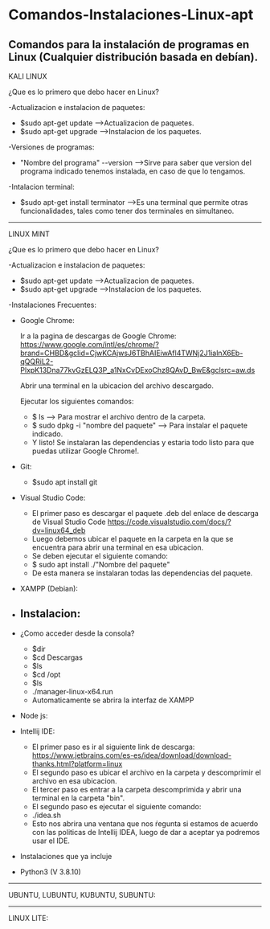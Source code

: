 # Comandos-Instalaciones-Linux-apt
Comandos para la instalación  de programas en Linux (Cualquier distribución basada en debían).
---------------------------------------------------------------------------------------------------------------------------------------------------------
KALI LINUX

¿Que es lo primero que debo hacer en Linux?

-Actualizacion e instalacion de paquetes:

+ $sudo apt-get update -->Actualizacion de paquetes.
+ $sudo apt-get upgrade -->Instalacion de los paquetes.
 
-Versiones de programas:

+ "Nombre del programa" --version -->Sirve para saber que version del programa indicado tenemos instalada, en caso de que lo tengamos.

-Intalacion terminal:

+ $sudo apt-get install terminator -->Es una terminal que permite otras funcionalidades, tales como tener dos terminales en simultaneo.

---------------------------------------------------------------------------------------------------------------------------------------------------------

LINUX MINT

¿Que es lo primero que debo hacer en Linux?

-Actualizacion e instalacion de paquetes:

+ $sudo apt-get update -->Actualizacion de paquetes.
+ $sudo apt-get upgrade -->Instalacion de los paquetes.

-Instalaciones Frecuentes:

+ Google Chrome:

   Ir a la pagina de descargas de Google Chrome: https://www.google.com/intl/es/chrome/?brand=CHBD&gclid=CjwKCAjwsJ6TBhAIEiwAfl4TWNj2J1ialnX6Eb-qQQRiL2-PlxpK13Dna77kvGzELQ3P_a1NxCvDExoChz8QAvD_BwE&gclsrc=aw.ds
   
   Abrir una terminal en la ubicacion del archivo descargado.
   
   Ejecutar los siguientes comandos:
   + $ ls --> Para mostrar el archivo dentro de la carpeta.
   + $ sudo dpkg -i "nombre del paquete" --> Para instalar el paquete indicado.
   + Y listo! Se instalaran las dependencias y estaria todo listo para que puedas utilizar Google Chrome!.
   
+ Git: 

   - $sudo apt install git

+ Visual Studio Code:
   - El primer paso es descargar el paquete .deb del enlace de descarga de Visual Studio Code
   https://code.visualstudio.com/docs/?dv=linux64_deb
   - Luego debemos ubicar el paquete en la carpeta en la que se encuentra para abrir una terminal en esa ubicacion.
   - Se deben ejecutar el siguiente comando:
   - $ sudo apt install ./"Nombre del paquete"
   - De esta manera se instalaran todas las dependencias del paquete.
+ XAMPP (Debian):
+ Instalacion:
   -
+ ¿Como acceder desde la consola?
   - $dir
   - $cd Descargas
   - $ls
   - $cd /opt
   - $ls
   - ./manager-linux-x64.run
   - Automaticamente se abrira la interfaz de XAMPP
+ Node js: 

+ Intellij IDE: 
   - El primer paso es ir al siguiente link de descarga: 
   https://www.jetbrains.com/es-es/idea/download/download-thanks.html?platform=linux
   - El segundo paso es ubicar el archivo en la carpeta y descomprimir el archivo en esa ubicacion.
   - El tercer paso es entrar a la carpeta descomprimida y abrir una terminal en la carpeta "bin".
   - El segundo paso es ejecutar el siguiente comando: 
    +  ./idea.sh
   - Esto nos abrira una ventana que nos ŕegunta si estamos de acuerdo con las politicas de Intellij IDEA, luego de dar a aceptar ya podremos usar el          IDE.

- Instalaciones que ya incluje

+ Python3 (V 3.8.10)

---------------------------------------------------------------------------------------------------------------------------------------------------------
UBUNTU, LUBUNTU, KUBUNTU, SUBUNTU:

---------------------------------------------------------------------------------------------------------------------------------------------------------
LINUX LITE:


